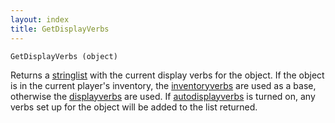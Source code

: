 ```yaml
---
layout: index
title: GetDisplayVerbs
---
```


    GetDisplayVerbs (object)

Returns a [stringlist](../../../types/stringlist.html) with the current display verbs for the object. If the object is in the current player's inventory, the [inventoryverbs](../../../attributes/inventoryverbs.html) are used as a base, otherwise the [displayverbs](../../../attributes/displayverbs.html) are used. If [autodisplayverbs](../../../attributes/autodisplayverbs.html) is turned on, any verbs set up for the object will be added to the list returned.
